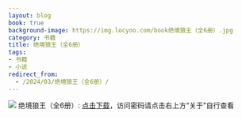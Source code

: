 ```yaml
---
layout: blog
book: true
background-image: https://img.locyoo.com/book绝境狼王（全6册）.jpg
category: 书籍
title: 绝境狼王（全6册）
tags:
- 书籍
- 小说
redirect_from:
  - /2024/03/绝境狼王（全6册）/
---
```

![](https://img.locyoo.com/book绝境狼王（全6册）.jpg)
绝境狼王（全6册）: <a name = "ref1" href="https://url18.ctfile.com/f/50983618-1253396536-ca70d9?p=3619">点击下载</a>，访问密码请点击右上方“关于”自行查看